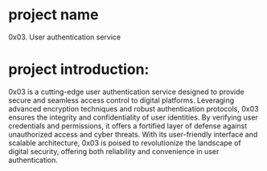 # project name
0x03. User authentication service

# project introduction:
0x03 is a cutting-edge user authentication service designed to provide secure and seamless access control to digital platforms. Leveraging advanced encryption techniques and robust authentication protocols, 0x03 ensures the integrity and confidentiality of user identities. By verifying user credentials and permissions, it offers a fortified layer of defense against unauthorized access and cyber threats. With its user-friendly interface and scalable architecture, 0x03 is poised to revolutionize the landscape of digital security, offering both reliability and convenience in user authentication.
